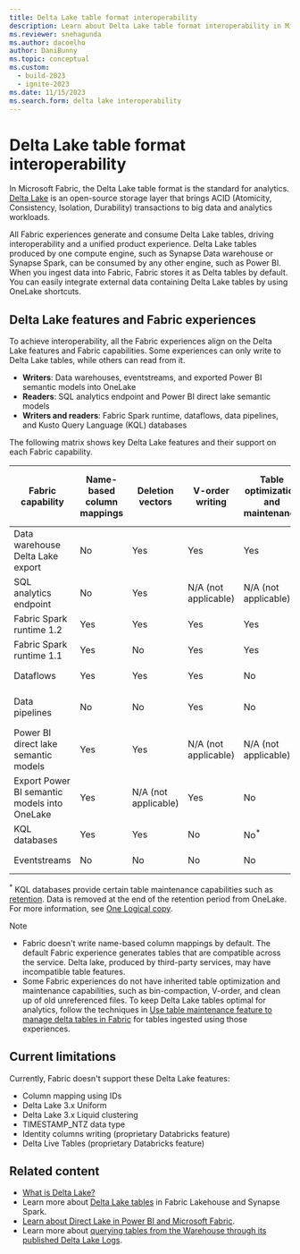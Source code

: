 ```yaml
---
title: Delta Lake table format interoperability
description: Learn about Delta Lake table format interoperability in Microsoft Fabric.
ms.reviewer: snehagunda
ms.author: dacoelho
author: DaniBunny
ms.topic: conceptual
ms.custom:
  - build-2023
  - ignite-2023
ms.date: 11/15/2023
ms.search.form: delta lake interoperability
---
```


# Delta Lake table format interoperability

In Microsoft Fabric, the Delta Lake table format is the standard for analytics. [Delta Lake](https://docs.delta.io/latest/delta-intro.html) is an open-source storage layer that brings ACID (Atomicity, Consistency, Isolation, Durability) transactions to big data and analytics workloads.

All Fabric experiences generate and consume Delta Lake tables, driving interoperability and a unified product experience. Delta Lake tables produced by one compute engine, such as Synapse Data warehouse or Synapse Spark, can be consumed by any other engine, such as Power BI. When you ingest data into Fabric, Fabric stores it as Delta tables by default. You can easily integrate external data containing Delta Lake tables by using OneLake shortcuts.

## Delta Lake features and Fabric experiences

To achieve interoperability, all the Fabric experiences align on the Delta Lake features and Fabric capabilities. Some experiences can only write to Delta Lake tables, while others can read from it.

* **Writers**: Data warehouses, eventstreams, and exported Power BI semantic models into OneLake
* **Readers**: SQL analytics endpoint and Power BI direct lake semantic models
* **Writers and readers**: Fabric Spark runtime, dataflows, data pipelines, and Kusto Query Language (KQL) databases

The following matrix shows key Delta Lake features and their support on each Fabric capability.

|Fabric capability|Name-based column mappings|Deletion vectors|V-order writing|Table optimization and maintenance|Write partitions|Read partitions|Delta reader/writer version and default table features|
|---------|---------|---------|---------|---------|---------|---------|---------|
|Data warehouse Delta Lake export|No|Yes|Yes|Yes|No|Yes|Reader: 3<br/>Writer: 7<br/>Deletion Vectors|
SQL analytics endpoint|No|Yes|N/A (not applicable)|N/A (not applicable)|N/A (not applicable)|Yes|N/A (not applicable)|
Fabric Spark runtime 1.2|Yes|Yes|Yes|Yes|Yes|Yes|Reader: 1<br/>Writer: 2|
Fabric Spark runtime 1.1|Yes|No|Yes|Yes|Yes|Yes|Reader: 1<br/>Writer: 2|
Dataflows|Yes|Yes|Yes|No|Yes|Yes|Reader: 1<br/>Writer: 2<br/>|
Data pipelines|No|No|Yes|No|Yes, overwrite only|Yes|Reader: 1<br/>Writer: 2|
Power BI direct lake semantic models|Yes|Yes|N/A (not applicable)|N/A (not applicable)|N/A (not applicable)|Yes|N/A (not applicable)|
Export Power BI semantic models into OneLake|Yes|N/A (not applicable)|Yes|No|Yes|N/A (not applicable)|Reader: 2<br/>Writer: 5|
KQL databases|Yes|Yes|No|No<sup>*</sup>|Yes|Yes|Reader: 1<br/>Writer: 1|
Eventstreams|No|No|No|No|Yes|N/A (not applicable)|Reader: 1<br/>Writer: 2|

<sup>*</sup> KQL databases provide certain table maintenance capabilities such as [retention](../real-time-intelligence/data-policies.md). Data is removed at the end of the retention period from OneLake. For more information, see [One Logical copy](../real-time-intelligence/one-logical-copy.md).

> [!NOTE]
>
> * Fabric doesn't write name-based column mappings by default. The default Fabric experience generates tables that are compatible across the service. Delta lake, produced by third-party services, may have incompatible table features.
> * Some Fabric experiences do not have inherited table optimization and maintenance capabilities, such as bin-compaction, V-order, and clean up of old unreferenced files. To keep Delta Lake tables optimal for analytics, follow the techniques in [Use table maintenance feature to manage delta tables in Fabric](../data-engineering/lakehouse-table-maintenance.md) for tables ingested using those experiences.

## Current limitations

Currently, Fabric doesn't support these Delta Lake features:

* Column mapping using IDs
* Delta Lake 3.x Uniform
* Delta Lake 3.x Liquid clustering
* TIMESTAMP_NTZ data type
* Identity columns writing (proprietary Databricks feature)
* Delta Live Tables (proprietary Databricks feature)

## Related content

* [What is Delta Lake?](/azure/synapse-analytics/spark/apache-spark-what-is-delta-lake)
* Learn more about [Delta Lake tables](../data-engineering/lakehouse-and-delta-tables.md) in Fabric Lakehouse and Synapse Spark.
* [Learn about Direct Lake in Power BI and Microsoft Fabric](/power-bi/enterprise/directlake-overview).
* Learn more about [querying tables from the Warehouse through its published Delta Lake Logs](../data-warehouse/query-delta-lake-logs.md).
